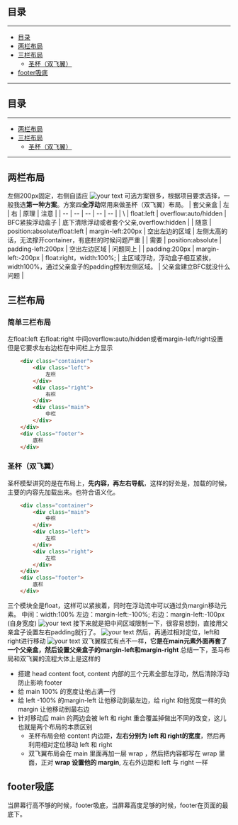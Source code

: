 ## 目录
---
- [目录](#目录)
- [两栏布局](#两栏布局)
- [三栏布局](#三栏布局)
  - [圣杯（双飞翼）](#圣杯双飞翼)
- [footer吸底](#footer吸底)
---

## 目录
---
- [两栏布局](#两栏布局)
- [三栏布局](#三栏布局)
  - [圣杯（双飞翼）](#圣杯双飞翼)
---
## 两栏布局
左侧200px固定，右侧自适应
![your text](http://o7bk1ffzo.bkt.clouddn.com/1500385653092)
可选方案很多，根据项目要求选择，一般我选**第一种方案**。方案四**全浮动**常用来做圣杯（双飞翼）布局。
| 套父亲盒 | 左         | 右           | 原理                           | 注意                    |
| -- | -- | -- | -- | -- |
| \             | float:left                   | overflow:auto/hidden    | BFC紧挨浮动盒子        | 底下清除浮动或者套个父亲,overflow:hidden    |
| 随意            | position:absolute/float:left | margin-left:200px       | 空出左边的区域              | 左侧太高的话，无法撑开container，有底栏的时候问题严重 |
| 需要            | position:absolute            | padding-left:200px      | 空出左边区域         | 问题同上          |
| padding:200px | margin-left:-200px           | float:right，width:100%; | 主区域浮动，浮动盒子相互紧挨，width100%，通过父亲盒子的padding控制左侧区域。 | 父亲盒建立BFC就没什么问题                  |
## 三栏布局
### 简单三栏布局
左float:left
右float:right
中间overflow:auto/hidden或者margin-left/right设置
但是它要求左右边栏在中间栏上方显示
```html
	<div class="container">
		<div class="left">
			左栏
		</div>
		<div class="right">
			右栏
		</div>
		<div class="main">
			中栏
		</div>
	</div>
	<div class="footer">
		底栏
	</div>
```
### 圣杯（双飞翼）
圣杯模型讲究的是在布局上，**先内容，再左右导航**，这样的好处是，加载的时候，主要的内容先加载出来。也符合语义化。
```html
	<div class="container">
		<div class="main">
			中栏
		</div>
		<div class="left">
			左栏
		</div>
		<div class="right">
			左栏
		</div>
	</div>
	<div class="footer">
		底栏
	</div>
```
三个模块全是float，这样可以紧挨着，同时在浮动流中可以通过负margin移动元素。
中间：width:100%
左边：margin-left:-100%;
右边：margin-left:-100px (自身宽度)
![your text](http://o7bk1ffzo.bkt.clouddn.com/1500388510237)
接下来就是把中间区域限制一下，很容易想到，直接用父亲盒子设置左右padding就行了。
![your text](http://o7bk1ffzo.bkt.clouddn.com/1500389357241)
然后，再通过相对定位，left和right进行移动
![your text](http://o7bk1ffzo.bkt.clouddn.com/1500389385555)
双飞翼模式有点不一样，**它是在main元素外面再套了一个父亲盒，然后设置父亲盒子的margin-left和margin-right**
总结一下，圣马布局和双飞翼的流程大体上是这样的
- 搭建 head content foot, content 内部的三个元素全部左浮动，然后清除浮动防止影响 footer
- 给 main 100% 的宽度让他占满一行
- 给 left -100% 的margin-left 让他移动到最左边，给 right 和他宽度一样的负 margin 让他移动到最右边
- 针对移动后 main 的两边会被 left 和 right 重合覆盖掉做出不同的改变，这儿也就是两个布局的本质区别
  - 圣杯布局会给 content 内边距，**左右分别为 left 和 right的宽度**，然后再利用相对定位移动 left 和 right
  - 双飞翼布局会在 main 里面再加一层 wrap ，然后把内容都写在 wrap 里面，正对 **wrap 设置他的 margin**, 左右外边距和 left 与 right 一样
## footer吸底
当屏幕行高不够的时候，footer吸底，当屏幕高度足够的时候，footer在页面的最底下。

